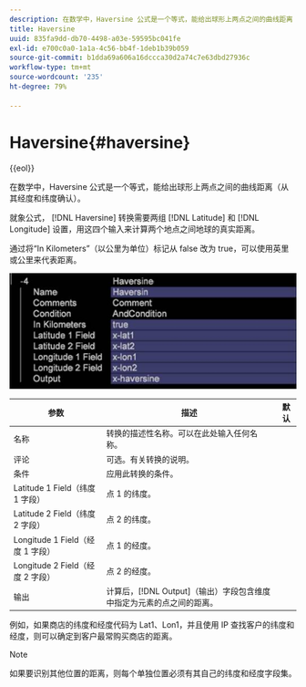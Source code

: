 ```yaml
---
description: 在数学中，Haversine 公式是一个等式，能给出球形上两点之间的曲线距离（从其经度和纬度确认）。
title: Haversine
uuid: 835fa9dd-db70-4498-a03e-59595bc041fe
exl-id: e700c0a0-1a1a-4c56-bb4f-1deb1b39b059
source-git-commit: b1dda69a606a16dccca30d2a74c7e63dbd27936c
workflow-type: tm+mt
source-wordcount: '235'
ht-degree: 79%

---
```


# Haversine{#haversine}

{{eol}}

在数学中，Haversine 公式是一个等式，能给出球形上两点之间的曲线距离（从其经度和纬度确认）。

就象公式， [!DNL Haversine] 转换需要两组 [!DNL Latitude] 和 [!DNL Longitude] 设置，用这四个输入来计算两个地点之间地球的真实距离。

通过将“In Kilometers”（以公里为单位）标记从 false 改为 true，可以使用英里或公里来代表距离。

![](assets/cfg_TransformationType_Haversine.png)

| 参数 | 描述 | 默认 |
|---|---|---|
| 名称 | 转换的描述性名称。可以在此处输入任何名称。 |  |
| 评论 | 可选。有关转换的说明。 |  |
| 条件 | 应用此转换的条件。 |  |
| Latitude 1 Field（纬度 1 字段） | 点 1 的纬度。 |  |
| Latitude 2 Field（纬度 2 字段） | 点 2 的纬度。 |  |
| Longitude 1 Field（经度 1 字段） | 点 1 的经度。 |  |
| Longitude 2 Field（经度 2 字段） | 点 2 的经度。 |  |
| 输出 | 计算后，[!DNL Output]（输出）字段包含维度中指定为元素的点之间的距离。 |  |

例如，如果商店的纬度和经度代码为 Lat1、Lon1，并且使用 IP 查找客户的纬度和经度，则可以确定到客户最常购买商店的距离。

>[!NOTE]
>
>如果要识别其他位置的距离，则每个单独位置必须有其自己的纬度和经度字段集。
